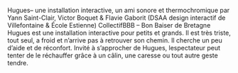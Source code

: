 Hugues– une installation interactive, un ami sonore et thermochromique
par Yann Saint-Clair, Victor Boquet & Flavie Gaborit (DSAA design interactif de Villefontaine & École Estienne)
CollectifBBB – Bon Baiser de Bretagne
Hugues est une installation interactive pour petits et grands. Il est très triste, tout seul, a froid et n’arrive pas à retrouver son chemin. Il cherche un peu d’aide et de réconfort. Invité à s’approcher de Hugues, lespectateur peut tenter de le réchauffer grâce à un câlin, une caresse ou tout autre geste tendre.
